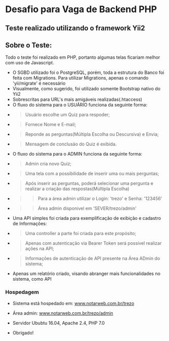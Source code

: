 # Desafio para Vaga de Backend PHP

## Teste realizado utilizando o framework Yii2


## Sobre o Teste:

Todo o teste foi realizado em PHP, portanto algumas telas ficariam melhor com uso de Javascript.


* O SGBD utilizado foi o PostgreSQL, porém, toda a estrutura do Banco foi feita com Migrations.
Para utilizar Migrations, apenas o comando 'yii/migrate' é necessário
* Visualmente, como sugerido, foi utilizado somente Bootstrap nativo do Yii2
* Sobrescritas para URL's mais amigáveis realizadas(.htaccess) 
* O fluxo do sistema para o USUÁRIO funciona da seguinte forma:
* > Usuário escolhe um Quiz para respoder;
* > Fornece Nome e E-mail;
* > Reponde as perguntas(Múltipla Escolha ou Descursiva) e Envia;
* > Mensagem de conclusão do Quiz é exibida.
* O fluxo do sistema para o ADMIN funciona da seguinte forma:
* > Admin cria novo Quiz;
* > Uma tela com a possibilidade de inserir uma ou mais perguntas;
* > Após inserir as perguntas, poderá selecionar uma pergunta e realizar a criação das respostas(Múltipla Escolha)
* >> Para a área admin utilizar o Login: 'trezo' e Senha: '123456'
* >> Área admin disponivel em 'SEVER/trezo/admin'
* Uma API simples foi criada para exemplificação de exibição e cadastro de Informações:
* > Uma controller a parte foi criada para este propósito;
* > Apenas com autenticação via Bearer Token será possível realizar ações na API;
* > Informações de autenticação de API presente na Área ADmin do sistema;
* Apenas um relatório criado, visando abranger mais funcionalidades no sistema, como API

### Hospedagem
* Sistema está hospedado em: www.notarweb.com.br/trezo
* Área admin: www.notarweb.com.br/trezo/admin
* Servidor Ububtu 16.04, Apache 2.4, PHP 7.0

* Obrigado!
